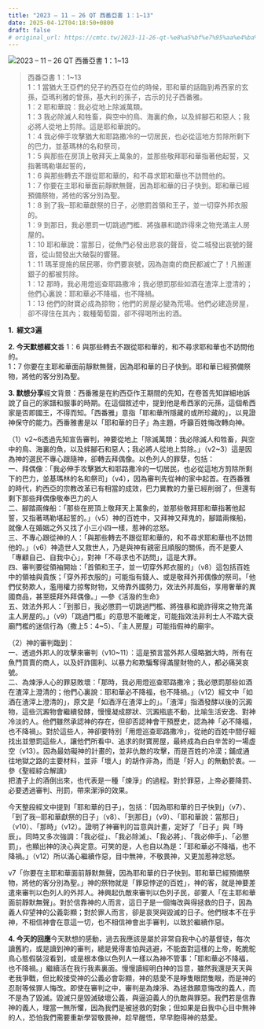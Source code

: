 ```yaml
---
title: "2023 – 11 – 26 QT 西番亞書 1：1~13"
date: 2025-04-12T04:18:50+0800
draft: false
# original_url: https://cmtc.tw/2023-11-26-qt-%e8%a5%bf%e7%95%aa%e4%ba%9e%e6%9b%b8-1%ef%bc%9a113
---
```


![2023 – 11 – 26 QT  西番亞書 1：1~13](/images/qt.jpg  "2023 – 11 – 26 QT  西番亞書 1：1~13")

> 西番亞書 1：1~13  
> 1：1 當猶大王亞們的兒子約西亞在位的時候，耶和華的話臨到希西家的玄孫，亞瑪利雅的曾孫，基大利的孫子，古示的兒子西番雅。  
> 1：2 耶和華說：我必從地上除滅萬類。  
> 1：3 我必除滅人和牲畜，與空中的鳥、海裏的魚，以及絆腳石和惡人；我必將人從地上剪除。這是耶和華說的。  
> 1：4 我必伸手攻擊猶大和耶路撒冷的一切居民，也必從這地方剪除所剩下的巴力，並基瑪林的名和祭司，  
> 1：5 與那些在房頂上敬拜天上萬象的，並那些敬拜耶和華指著他起誓，又指著瑪勒堪起誓的，  
> 1：6 與那些轉去不跟從耶和華的，和不尋求耶和華也不訪問他的。  
> 1：7 你要在主耶和華面前靜默無聲，因為耶和華的日子快到。耶和華已經預備祭物，將他的客分別為聖。  
> 1：8 到了我─耶和華獻祭的日子，必懲罰首領和王子，並一切穿外邦衣服的。  
> 1：9 到那日，我必懲罰一切跳過門檻、將強暴和詭詐得來之物充滿主人房屋的。  
> 1：10 耶和華說：當那日，從魚門必發出悲哀的聲音，從二城發出哀號的聲音，從山間發出大破裂的響聲。  
> 1：11 瑪革提施的居民哪，你們要哀號，因為迦南的商民都滅亡了！凡搬運銀子的都被剪除。  
> 1：12 那時，我必用燈巡查耶路撒冷；我必懲罰那些如酒在渣滓上澄清的；他們心裏說：耶和華必不降福，也不降禍。  
> 1：13 他們的財寶必成為掠物；他們的房屋必變為荒場。他們必建造房屋，卻不得住在其內；栽種葡萄園，卻不得喝所出的酒。

**1.  經文3遍**

**2. 今天默想經文**番 1：6 與那些轉去不跟從耶和華的，和不尋求耶和華也不訪問他的。  
1：7 你要在主耶和華面前靜默無聲，因為耶和華的日子快到。耶和華已經預備祭物，將他的客分別為聖。

**3. 默想分享**經文背景：西番雅是在約西亞作王期間的先知，在卷首先知詳細地訴說了自己的家譜和服事的時期。在這個敘述中，提到他是希西家的元孫，這個希西家是否即國王，不得而知。「西番雅」意指「耶和華所隱藏的或所珍藏的」，以見證神保守的能力。西番雅書是以「耶和華的日子」為主題，呼籲百姓悔改轉向神。

（1）v2~6透過先知宣告審判，神要從地上「除滅萬類：我必除滅人和牲畜，與空中的鳥、海裏的魚，以及絆腳石和惡人；我必將人從地上剪除。」（v2~3）這是因為神的選民不專心跟隨神，卻轉去拜偶像。以色列人的罪孽，包括：  
一、拜偶像：「我必伸手攻擊猶大和耶路撒冷的一切居民，也必從這地方剪除所剩下的巴力，並基瑪林的名和祭司」（v4），因為審判先從神的家中起首。在西番雅的時代，約西亞的宗教改革已有相當的成效，巴力異教的力量已經削弱了，但還有剩下那些拜偶像敬奉巴力的人  
二、腳踏兩條船：「那些在房頂上敬拜天上萬象的，並那些敬拜耶和華指著他起誓，又指著瑪勒堪起誓的。」（v5）神的百姓中，又拜神又拜鬼的，腳踏兩條船，就像人在婚姻之外又找了小三小四一樣，惹神的忿怒。  
三、不專心跟從神的人：「與那些轉去不跟從耶和華的，和不尋求耶和華也不訪問他的。」（v6）神造世人又救世人，乃是與神有親密且順服的關係，而不是要人「專顧自己、自我中心」，對神「不尋求也不訪問」，這是大罪。  
四、審判要從領袖開始：「首領和王子，並一切穿外邦衣服的」（v8）這包括百姓中的領袖與貴族；「穿外邦衣服的」可能指有錢人、或是敬拜外邦偶像的祭司。「他們仗勢欺人，濫用權力掠奪財物，又倚靠外國勢力，效法外邦風俗，享用奢華的異國商品，甚至膜拜外拜偶像。」—參《活潑的生命》  
五、效法外邦人：「到那日，我必懲罰一切跳過門檻、將強暴和詭詐得來之物充滿主人房屋的。」（v9）「跳過門檻」的意思不能確定，可能指效法非利士人不踏大袞廟門檻的迷信行為（撒上5：4~5）、「主人房屋」可能指假神的廟宇。

（2）神的審判臨到：  
一、透過外邦人的攻擊來審判（v10~11）：這是預言當外邦人侵略猶大時，所有在魚門買賣的商人，以及奸詐圖利、以暴力和欺騙奪得滿屋財物的人，都必痛哭哀號。  
二、為煉淨人心的罪惡敗壞：「那時，我必用燈巡查耶路撒冷；我必懲罰那些如酒在渣滓上澄清的；他們心裏說：耶和華必不降福，也不降禍。」（v12）經文中「如酒在渣滓上澄清的」，原文是「如酒浮在渣滓上的」。「渣滓」指酒發酵以後的沉澱物，這些沉澱物會繼續發酵，慢慢凝成膠狀、沉澱瓶底不動，比喻生活安逸、對神冷淡的人。他們雖然承認神的存在，但卻否認神會干預歷史，認為神「必不降福，也不降禍」。對於這些人，神卻要特別「用燈巡查耶路撒冷」，從祂的百姓中間仔細找出並懲罰這些人，讓他們所看中、追求的財寶房屋，最終成為白白辛苦的一場虛空（v13）。因為最妨礙神的計畫的，並非仇敵的攻擊，而是百姓的冷漠；鋪成通往地獄之路的主要材料，並非「壞人」的胡作非為，而是「好人」的無動於衷。—參《聖經綜合解讀》  
把渣子上的酒倒出來，也代表是一種「煉淨」的過程。對於罪惡，上帝必要降罰、必要透過審判、刑罰，帶來潔淨的效果。

今天整段經文中提到「耶和華的日子」，包括：「因為耶和華的日子快到」（v7）、「到了我─耶和華獻祭的日子」（v8）、「到那日」（v9）、「耶和華說：當那日」（v10）、「那時」（v12）。證明了神審判的旨意與計畫，定好了「日子」與「時辰」。同時又多次強調：「我必從」、「我必除滅」、「我必將」、「我必伸手」、「必懲罰」，也顯出神的決心與定意。可笑的是，人也自以為是：「耶和華必不降福，也不降禍。」（v12）所以滿心繼續作惡，目中無神，不敬畏神，又更加惹神忿怒。

v7「你要在主耶和華面前靜默無聲，因為耶和華的日子快到。耶和華已經預備祭物，將他的客分別為聖。」神的祭物就是「罪惡悖逆的百姓」，神的客，就是神要差遣來審判以色列人的外邦人。神興起仇敵來審判以色列子民，卻要人「在主耶和華面前靜默無聲」。對於信靠神的人而言，這日子是一個悔改與得拯救的日子，因為義人仰望神的公義彰顯；對於罪人而言，卻是哀哭與毀滅的日子。他們根本不在乎神，不相信神會在意這一切，也不相信神會出手審判，以致於繼續作惡。

**4. 今天的回應**今天默想的感動，過去我應該是屬於非常自我中心的基督徒，每次讀舊約，或是讀到神的審判，總是覺得害怕與逃避，不能面對這樣的上帝，乾脆鴕鳥心態假裝沒看到，或是根本像以色列人一樣以為神不管事：「耶和華必不降福，也不降禍。」繼續活在我行我素裏面。慢慢讀經明白神的旨意，雖然我還是天天與老我爭戰，但比較接受神的公義必會彰顯，神的慈愛不是睜隻眼閉隻眼，而是神的忍耐等候罪人悔改。即使在審判之中，審判是為煉淨、為拯救願意悔改的義人，而不是為了毀滅。毀滅只是毀滅破壞公義，與逼迫義人的仇敵與罪惡。我們若是信靠神的義人，理當一無所懼，因為我們是被拯救的對象；但如果是自我中心目中無神的人，恐怕我們需要重新學習敬畏神，趁早醒悟，早早飽得神的慈愛。